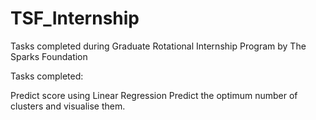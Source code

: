 # TSF_Internship

Tasks completed during Graduate Rotational Internship Program by The Sparks Foundation

Tasks completed:

Predict score using Linear Regression
Predict the optimum number of clusters and visualise them.
